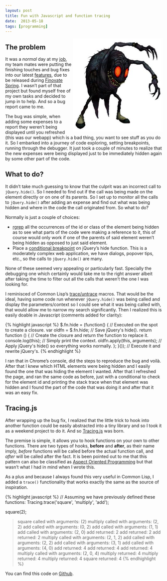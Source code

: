 ```yaml
---
layout: post
title: Fun with Javascript and function tracing
date:  2013-05-18
tags: [programming]
---
```


<img style="float: right" src="/assets/images/bigbug.jpg" />

## The problem

It was a *normal* day at my [job](http://www.expensify.com), my team
mates were putting the finishing touches and bug fixes into our latest
[features](http://blog.expensify.com/2013/05/14/announcing-bill-processing-and-invoices-that-dont-suck/),
due to be released during [Finovate Spring](http://finovate.com/). I
wasn’t part of that project but found myself free of my own tasks and
decided to jump in to help. And so a bug report came to me.

The bug was simple, when adding some expenses to a report they weren’t
being displayed until you refreshed (this was our webapp) which is a bad
thing, you want to see stuff as you do it. So I embarked into a journey
of code exploring, setting breakpoints, running through the debugger. It
just took a couple of minutes to realize that the new expenses were
being displayed just to be immediately hidden again by some other part
of the code.

## What to do?

It didn’t take much guessing to know that the culprit was an incorrect
call to `jQuery.hide()`. So I needed to find out if the call
was being made on the element directly or on one of its parents. So I
set up to monitor all the calls to `jQuery.hide()` after
adding an expense and find out what was being hidden and where in the
code the call originated from. So what to do?

Normally is just a couple of choices:

  - [rgrep](http://www.gnu.org/software/emacs/manual/html_node/emacs/Grep-Searching.html)
    all the occurrences of the id or class of the element being hidden
    as to see what parts of the code were making a reference to it, this
    of course would only work if one of the parents of said element
    weren’t being hidden as opposed to just said element.
  - Place a [conditional breakpoint](https://developers.google.com/chrome-developer-tools/docs/javascript-debugging)
    on jQuery’s hide function. This is a moderately complex web
    application, we have dialogs, popover tips, etc., so the calls to
    <code>jQuery.hide()</code> are many.

None of these seemed very appealing or particularly fast. Specially the
debugging one which certainly would take me to the right answer albeit
after taking the time to filter out all the calls that weren’t the one I
was looking for.

I reminisced of Common Lisp’s [trace/untrace](http://clhs.lisp.se/Body/m_tracec.htm) macros. That
would be the ideal, having some code run whenever
<code>jQuery.hide()</code> was being called and display the
parameters/context so I could see what it was being called with, that
would allow me to narrow my search significantly. Then I realized this
is easily doable in Javascript (comments added for clarity):

{% highlight javascript %}
$.fn.hide = (function() {          // Executed on the spot to create a closure.
  var oldfn = $.fn.hide;           // Save jQuery's hide().
  return function () {             // Create the closure and return the function to replace it.
    console.log(this);             // Simply print the context.
    oldfn.apply(this, arguments);  // Apply jQuery's hide() so everything works normally.
  };
}());                              // Execute it and rewrite jQuery's.
{% endhighlight %}

I ran that in Chrome’s console, did the steps to reproduce the bug and
voilà. After that I knew which HTML elements were being hidden and I
easily found the one that was hiding the element I wanted. After that I
refreshed the page, and ran the same code as before, just with a
conditional to check for the element id and printing the stack trace
when that element was hidden and I found the part of the code that was
doing it and after that it was an easy fix.

## Tracing.js

After wrapping up the bug fix, I realized that the little trick to hook
into another function could be easily abstracted into a tiny library and
so I took it as a weekend project to do it. And so
[Tracing.js](https://github.com/ebobby/tracing.js) was born.

The premise is simple, it allows you to hook functions on your own to
other functions. There are two types of hooks, **before** and **after**,
as their name imply, *before* functions will be called before the actual
function call, and *after* will be called after the fact. It is been
pointed out to me that this pattern can also be classified as [Aspect
Oriented Programming](http://en.wikipedia.org/wiki/Aspect-oriented_programming)
but that wasn’t what I had in mind when I wrote this.

As a plus and because I always found this very useful in Common Lisp, I
added a `trace()` functionality that works exactly the same
as the source of inspiration.

{% highlight javascript %}
// Assuming we have previously defined these functions:
Tracing.trace('square', 'multiply', 'add');

square(2);
>  square called with arguments: (2)
>    multiply called with arguments: (2, 2)
>      add called with arguments: (0, 2)
>        add called with arguments: (1, 1)
>          add called with arguments: (2, 0)
>          add returned: 2
>        add returned: 2
>      add returned: 2
>      multiply called with arguments: (2, 1, 2)
>        add called with arguments: (2, 2)
>          add called with arguments: (3, 1)
>            add called with arguments: (4, 0)
>            add returned: 4
>          add returned: 4
>        add returned: 4
>        multiply called with arguments: (2, 0, 4)
>        multiply returned: 4
>      multiply returned: 4
>    multiply returned: 4
>  square returned: 4
{% endhighlight %}

You can find this code on [Github](https://github.com/ebobby/tracing.js).
